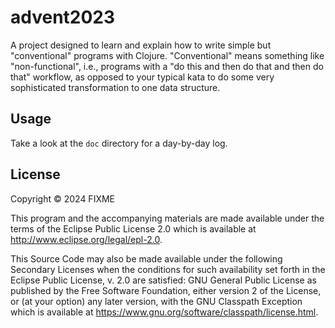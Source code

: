 # advent2023

A project designed to learn and explain how to write simple but
"conventional" programs with Clojure.  "Conventional" means something like
"non-functional", i.e., programs with a "do this and then do that and then do
that" workflow, as opposed to your typical kata to do some very sophisticated
transformation to one data structure.

## Usage

Take a look at the `doc` directory for a day-by-day log.

## License

Copyright © 2024 FIXME

This program and the accompanying materials are made available under the
terms of the Eclipse Public License 2.0 which is available at
http://www.eclipse.org/legal/epl-2.0.

This Source Code may also be made available under the following Secondary
Licenses when the conditions for such availability set forth in the Eclipse
Public License, v. 2.0 are satisfied: GNU General Public License as published by
the Free Software Foundation, either version 2 of the License, or (at your
option) any later version, with the GNU Classpath Exception which is available
at https://www.gnu.org/software/classpath/license.html.
